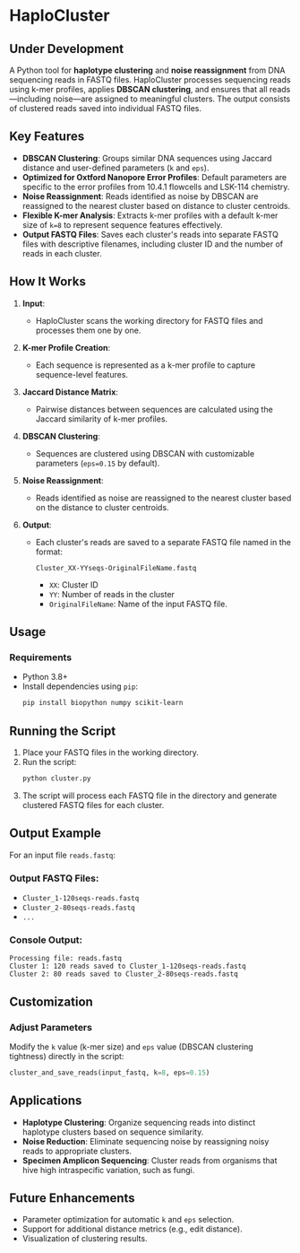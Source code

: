 # HaploCluster

## Under Development

A Python tool for **haplotype clustering** and **noise reassignment** from DNA sequencing reads in FASTQ files. HaploCluster processes sequencing reads using k-mer profiles, applies **DBSCAN clustering**, and ensures that all reads—including noise—are assigned to meaningful clusters. The output consists of clustered reads saved into individual FASTQ files.

## Key Features
- **DBSCAN Clustering**: Groups similar DNA sequences using Jaccard distance and user-defined parameters (`k` and `eps`).
- **Optimized for Oxtford Nanopore Error Profiles**: Default parameters are specific to the error profiles from 10.4.1 flowcells and LSK-114 chemistry.
- **Noise Reassignment**: Reads identified as noise by DBSCAN are reassigned to the nearest cluster based on distance to cluster centroids.
- **Flexible K-mer Analysis**: Extracts k-mer profiles with a default k-mer size of `k=8` to represent sequence features effectively.
- **Output FASTQ Files**: Saves each cluster's reads into separate FASTQ files with descriptive filenames, including cluster ID and the number of reads in each cluster.

## How It Works

1. **Input**:
   - HaploCluster scans the working directory for FASTQ files and processes them one by one.

2. **K-mer Profile Creation**:
   - Each sequence is represented as a k-mer profile to capture sequence-level features.

3. **Jaccard Distance Matrix**:
   - Pairwise distances between sequences are calculated using the Jaccard similarity of k-mer profiles.

4. **DBSCAN Clustering**:
   - Sequences are clustered using DBSCAN with customizable parameters (`eps=0.15` by default).

5. **Noise Reassignment**:
   - Reads identified as noise are reassigned to the nearest cluster based on the distance to cluster centroids.

6. **Output**:
   - Each cluster's reads are saved to a separate FASTQ file named in the format:
     ```
     Cluster_XX-YYseqs-OriginalFileName.fastq
     ```
     - `XX`: Cluster ID
     - `YY`: Number of reads in the cluster
     - `OriginalFileName`: Name of the input FASTQ file.

## Usage

### Requirements
- Python 3.8+
- Install dependencies using `pip`:
  ```bash
  pip install biopython numpy scikit-learn

## Running the Script

1. Place your FASTQ files in the working directory.
2. Run the script:
   ```bash
   python cluster.py
3. The script will process each FASTQ file in the directory and generate clustered FASTQ files for each cluster.

## Output Example

For an input file `reads.fastq`:

### Output FASTQ Files:
- `Cluster_1-120seqs-reads.fastq`
- `Cluster_2-80seqs-reads.fastq`
- `...`

### Console Output:
```plaintext
Processing file: reads.fastq
Cluster 1: 120 reads saved to Cluster_1-120seqs-reads.fastq
Cluster 2: 80 reads saved to Cluster_2-80seqs-reads.fastq
 ```
## Customization

### Adjust Parameters

Modify the `k` value (k-mer size) and `eps` value (DBSCAN clustering tightness) directly in the script:

```python
cluster_and_save_reads(input_fastq, k=8, eps=0.15)
 ```
## Applications

- **Haplotype Clustering**: Organize sequencing reads into distinct haplotype clusters based on sequence similarity.
- **Noise Reduction**: Eliminate sequencing noise by reassigning noisy reads to appropriate clusters.
- **Specimen Amplicon Sequencing**: Cluster reads from organisms that hive high intraspecific variation, such as fungi.

## Future Enhancements

- Parameter optimization for automatic `k` and `eps` selection.
- Support for additional distance metrics (e.g., edit distance).
- Visualization of clustering results.


